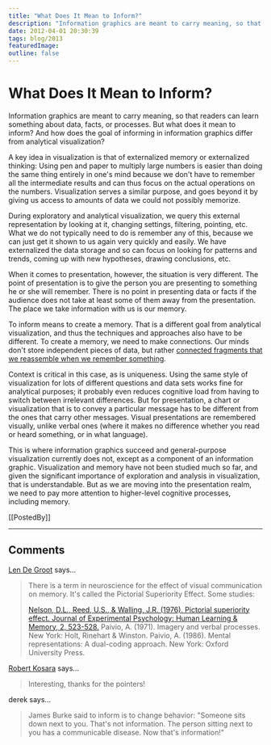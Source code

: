 ```yaml
---
title: "What Does It Mean to Inform?"
description: "Information graphics are meant to carry meaning, so that readers can learn something about data, facts, or processes. But what does it mean to inform? And how does the goal of informing in information graphics differ from analytical visualization?"
date: 2012-04-01 20:30:39
tags: blog/2013
featuredImage: 
outline: false
---
```


# What Does It Mean to Inform?

Information graphics are meant to carry meaning, so that readers can learn something about data, facts, or processes. But what does it mean to inform? And how does the goal of informing in information graphics differ from analytical visualization?

A key idea in visualization is that of externalized memory or externalized thinking: Using pen and paper to multiply large numbers is easier than doing the same thing entirely in one's mind because we don't have to remember all the intermediate results and can thus focus on the actual operations on the numbers. Visualization serves a similar purpose, and goes beyond it by giving us access to amounts of data we could not possibly memorize.

During exploratory and analytical visualization, we query this external representation by looking at it, changing settings, filtering, pointing, etc. What we do not typically need to do is remember any of this, because we can just get it shown to us again very quickly and easily. We have externalized the data storage and so can focus on looking for patterns and trends, coming up with new hypotheses, drawing conclusions, etc.

When it comes to presentation, however, the situation is very different. The point of presentation is to give the person you are presenting to something he or she will remember. There is no point in presenting data or facts if the audience does not take at least some of them away from the presentation. The place we take information with us is our memory.

To inform means to create a memory. That is a different goal from analytical visualization, and thus the techniques and approaches also have to be different. To create a memory, we need to make connections. Our minds don't store independent pieces of data, but rather <a title="Want to Make A Chart Memorable? Add Junk" href="/blog/2011/want-to-make-chart-memorable-add-junk">connected fragments that we reassemble when we remember something</a>.

Context is critical in this case, as is uniqueness. Using the same style of visualization for lots of different questions and data sets works fine for analytical purposes; it probably even reduces cognitive load from having to switch between irrelevant differences. But for presentation, a chart or visualization that is to convey a particular message has to be different from the ones that carry other messages. Visual presentations are remembered visually, unlike verbal ones (where it makes no difference whether you read or heard something, or in what language).

This is where information graphics succeed and general-purpose visualization currently does not, except as a component of an information graphic. Visualization and memory have not been studied much so far, and given the significant importance of exploration and analysis in visualization, that is understandable. But as we are moving into the presentation realm, we need to pay more attention to higher-level cognitive processes, including memory.

[[PostedBy]]

<aside class="comments">

---
## Comments

<a href="http://lendegroot.com" rel="nofollow noopener" target="_blank">Len De Groot</a> says…
>	There is a term in neuroscience for the effect of visual communication on memory. It's called the Pictorial Superiority Effect. Some studies:
>	
>	<a href="http://www.ncbi.nlm.nih.gov/pubmed/1003125" rel="nofollow">Nelson, D.L., Reed, U.S., &amp; Walling, J.R. (1976). Pictorial superiority effect. Journal of Experimental Psychology: Human Learning &amp; Memory, 2, 523-528.</a>
>	Paivio, A. (1971). Imagery and verbal processes. New York: Holt, Rinehart &amp; Winston.
>	Paivio, A. (1986). Mental representations: A dual-coding approach. New York: Oxford University Press.

<a href="/about" rel="nofollow noopener" target="_blank">Robert Kosara</a> says…
>	Interesting, thanks for the pointers!

derek says…
>	James Burke said to inform is to change behavior: "Someone sits down next to you. That's not information. The person sitting next to you has a communicable disease. Now that's information!"

</aside>

